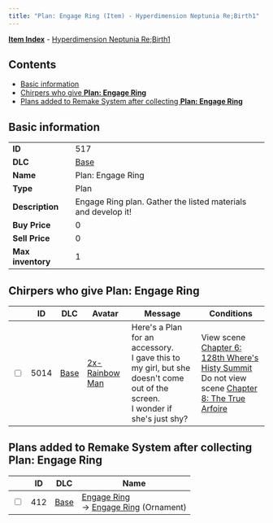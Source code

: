 ```yaml
---
title: "Plan: Engage Ring (Item) - Hyperdimension Neptunia Re;Birth1"
---
```


[**Item Index**](/neptunia/rb1/item/index.html) - [Hyperdimension Neptunia Re;Birth1](/neptunia/rb1)

## Contents

- [Basic information](#basic-information)
- [Chirpers who give **Plan: Engage Ring**](#chirpers-who-give-plan-engage-ring)
- [Plans added to Remake System after collecting **Plan: Engage Ring**](#plans-added-to-remake-system-after-collecting-plan-engage-ring)

## Basic information

|   |   |
| -- | -- |
| **ID** | 517 |
| **DLC** | [Base](/neptunia/rb1/dlc/1-base.html) |
| **Name** | Plan: Engage Ring |
| **Type** | Plan |
| **Description** | Engage Ring plan. Gather the listed materials and develop it! |
| **Buy Price** | 0 |
| **Sell Price** | 0 |
| **Max inventory** | 1 |


## Chirpers who give **Plan: Engage Ring**

|    | ID | DLC | Avatar | Message | Conditions |
| -- | -- | --- | ------ | ------- | ---------- |
| <input type="checkbox" id="rb1-chirper-event-1-5014" class="trackbox" /> | 5014 | [Base](/neptunia/rb1/dlc/1-base.html) | [2x-Rainbow Man](/neptunia/rb1/undefined/1-218-2x-rainbow-man.html) | Here's a Plan for an accessory.<br />I gave this to my girl, but she doesn't come out of the screen.<br />I wonder if she's just shy? | View scene [Chapter 6: 128th Where's Histy Summit](/neptunia/rb1/scene/1-601-chapter-6-128th-wheres-histy-summit.html)<br />Do not view scene [Chapter 8: The True Arfoire](/neptunia/rb1/scene/1-807-chapter-8-the-true-arfoire.html) |


## Plans added to Remake System after collecting **Plan: Engage Ring**

|    | ID | DLC | Name |
| -- | -- | --- | ---- |
| <input type="checkbox" id="rb1-remake-1-412" class="trackbox" /> | 412 | [Base](/neptunia/rb1/dlc/1-base.html) | [Engage Ring](/neptunia/rb1/remake/1-412-engage-ring.html)<br /> → [Engage Ring](/neptunia/rb1/item/1-2738-engage-ring.html) (Ornament) |
